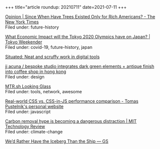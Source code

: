 +++
title="article roundup: 20210711"
date=2021-07-11
+++

[Opinion | Since When Have Trees Existed Only for Rich Americans? - The New York Times](https://www.nytimes.com/interactive/2021/06/30/opinion/environmental-inequity-trees-critical-infrastructure.html)  
Filed under: future-history

[What Economic Impact will the Tokyo 2020 Olympics have on Japan? | Tokyo Weekender](https://www.tokyoweekender.com/2021/07/economic-impact-will-tokyo-2020-japan/)  
Filed under: covid-19, future-history, japan

[Situated: Neat and scruffy work in digital tools](https://situated.blog/2021/04/neat-scruffy-tools?ref=heydesigner)  

[jj acuna / bespoke studio integrates dark green elements + antique finish into coffee shop in hong kong](https://www.designboom.com/design/coffeelin-happy-valley-jj-acuna-bespoke-studio-hong-kong-07-06-2021/)  
Filed under: design

[MTR.sh Looking Glass](https://mtr.sh/)  
Filed under: tools, network, awesome

[Real-world CSS vs. CSS-in-JS performance comparison - Tomas Pustelnik's personal website](https://pustelto.com/blog/css-vs-css-in-js-perf/)  
Filed under: javascript

[Carbon removal hype is becoming a dangerous distraction | MIT Technology Review](https://www.technologyreview.com/2021/07/08/1027908/carbon-removal-hype-is-a-dangerous-distraction-climate-change/)  
Filed under: climate-change

[We’d Rather Have the Iceberg Than the Ship — GS](https://www.granolashotgun.com/granolashotguncom/wed-rather-have-the-iceberg-than-the-ship)  

